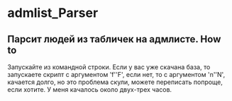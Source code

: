 # admlist_Parser
Парсит людей из табличек на адмлисте.
How to
---
Запускайте из командной строки.
Если у вас уже скачана база, то запускаете скрипт с аргументом 'f'\'F', если нет, то с аргументом 'n'\'N', качается долго, но это проблема скули, можете переписать попроще, если хотите.
У меня качалось около двух-трех часов.
